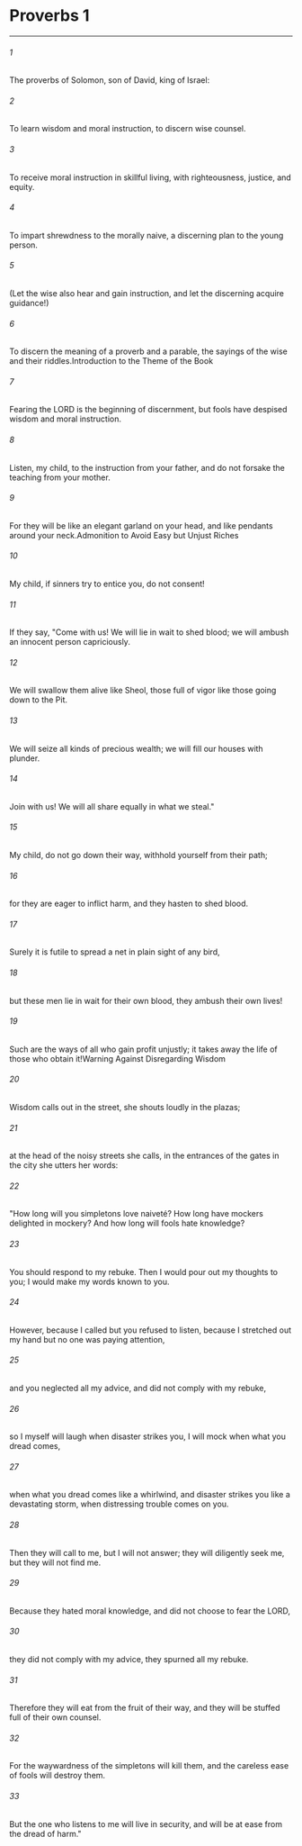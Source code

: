 # Proverbs 1
***



###### 1 
The proverbs of Solomon, son of David, king of Israel: 

###### 2 
To learn wisdom and moral instruction, to discern wise counsel. 

###### 3 
To receive moral instruction in skillful living, with righteousness, justice, and equity. 

###### 4 
To impart shrewdness to the morally naive, a discerning plan to the young person. 

###### 5 
(Let the wise also hear and gain instruction, and let the discerning acquire guidance!) 

###### 6 
To discern the meaning of a proverb and a parable, the sayings of the wise and their riddles.Introduction to the Theme of the Book 

###### 7 
Fearing the LORD is the beginning of discernment, but fools have despised wisdom and moral instruction. 

###### 8 
Listen, my child, to the instruction from your father, and do not forsake the teaching from your mother. 

###### 9 
For they will be like an elegant garland on your head, and like pendants around your neck.Admonition to Avoid Easy but Unjust Riches 

###### 10 
My child, if sinners try to entice you, do not consent! 

###### 11 
If they say, "Come with us! We will lie in wait to shed blood; we will ambush an innocent person capriciously. 

###### 12 
We will swallow them alive like Sheol, those full of vigor like those going down to the Pit. 

###### 13 
We will seize all kinds of precious wealth; we will fill our houses with plunder. 

###### 14 
Join with us! We will all share equally in what we steal." 

###### 15 
My child, do not go down their way, withhold yourself from their path; 

###### 16 
for they are eager to inflict harm, and they hasten to shed blood. 

###### 17 
Surely it is futile to spread a net in plain sight of any bird, 

###### 18 
but these men lie in wait for their own blood, they ambush their own lives! 

###### 19 
Such are the ways of all who gain profit unjustly; it takes away the life of those who obtain it!Warning Against Disregarding Wisdom 

###### 20 
Wisdom calls out in the street, she shouts loudly in the plazas; 

###### 21 
at the head of the noisy streets she calls, in the entrances of the gates in the city she utters her words: 

###### 22 
"How long will you simpletons love naiveté? How long have mockers delighted in mockery? And how long will fools hate knowledge? 

###### 23 
You should respond to my rebuke. Then I would pour out my thoughts to you; I would make my words known to you. 

###### 24 
However, because I called but you refused to listen, because I stretched out my hand but no one was paying attention, 

###### 25 
and you neglected all my advice, and did not comply with my rebuke, 

###### 26 
so I myself will laugh when disaster strikes you, I will mock when what you dread comes, 

###### 27 
when what you dread comes like a whirlwind, and disaster strikes you like a devastating storm, when distressing trouble comes on you. 

###### 28 
Then they will call to me, but I will not answer; they will diligently seek me, but they will not find me. 

###### 29 
Because they hated moral knowledge, and did not choose to fear the LORD, 

###### 30 
they did not comply with my advice, they spurned all my rebuke. 

###### 31 
Therefore they will eat from the fruit of their way, and they will be stuffed full of their own counsel. 

###### 32 
For the waywardness of the simpletons will kill them, and the careless ease of fools will destroy them. 

###### 33 
But the one who listens to me will live in security, and will be at ease from the dread of harm."
